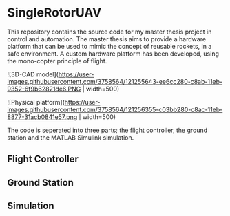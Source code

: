 # SingleRotorUAV

This repository contains the source code for my master thesis project in control and automation. The master thesis aims to provide a hardware platform that can be used to mimic the concept of reusable rockets, in a safe environment. A custom hardware platform has been developed, using the mono-copter principle of flight.

![3D-CAD model](https://user-images.githubusercontent.com/3758564/121255643-ee6cc280-c8ab-11eb-9352-6f9b62821de6.PNG  | width=500)

![Physical platform](https://user-images.githubusercontent.com/3758564/121256355-c03bb280-c8ac-11eb-8877-31acb0841e57.png  | width=500)

The code is seperated into three parts; the flight controller, the ground station and the MATLAB Simulink simulation.

## Flight Controller

## Ground Station

## Simulation
